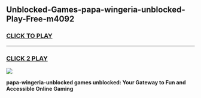 
## Unblocked-Games-papa-wingeria-unblocked-Play-Free-m4092
<h3>
<a href="https://premium76.site?title=papa-wingeria-unblocked&ref=23A">CLICK TO PLAY</a></h3>
<hr>

<h3>
<a href="https://premium76.site?title=papa-wingeria-unblocked&ref=23A">CLICK 2 PLAY</a>
  
</h3>

<a href="https://premium76.site?title=papa-wingeria-unblocked&ref=23A"><img src="https://clearcache.store/games.png"></a>


**papa-wingeria-unblocked games unblocked: Your Gateway to Fun and Accessible Online Gaming**
